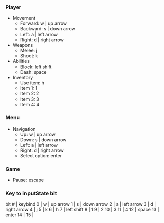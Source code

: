 ### Player
- Movement
    - Forward: w | up arrow
    - Backward: s | down arrow
    - Left: a | left arrow
    - Right: d | right arrow
- Weapons
    - Melee: j
    - Shoot: k
- Abilities
    - Block: left shift
    - Dash: space
- Inventory
    - Use item: h
    - Item 1: 1
    - Item 2: 2
    - Item 3: 3
    - Item 4: 4

### Menu
- Navigation
    - Up: w | up arrow
    - Down: s | down arrow
    - Left: a | left arrow
    - Right: d | right arrow
    - Select option: enter

### Game
- Pause: escape


### Key to inputState bit
bit #   |   keybind
    0   |   w | up arrow
    1   |   s | down arrow
    2   |   a | left arrow
    3   |   d | right arrow
    4   |   j
    5   |   k
    6   |   h
    7   |   left shift
    8   |   1
    9   |   2
    10  |   3
    11  |   4
    12  |   space
    13  |   enter
    14  |
    15  |
